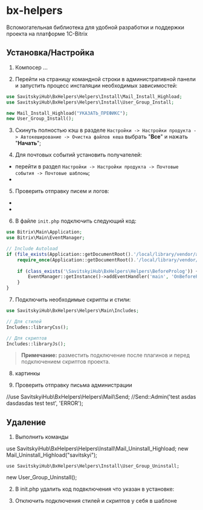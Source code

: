 # bx-helpers
Вспомогательная библиотека для удобной разработки и поддержки проекта на платформе 1С-Bitrix

## Установка/Настройка

1) Компосер ...

2) Перейти на страницу командной строки в административной панели и запустить процесс инсталяции необходимых зависимостей:

```php
use SavitskyiHub\BxHelpers\Helpers\Install\Mail_Install_Highload;
use SavitskyiHub\BxHelpers\Helpers\Install\User_Group_Install;

new Mail_Install_Highload("УКАЗАТЬ_ПРЕФИКС");
new User_Group_Install();
```

3) Скинуть полностью кэш в разделе `Настройки -> Настройки продукта -> Автокеширование -> Очистка файлов кеша` выбрать "**Все**" и нажать "**Начать**";

4) Для почтовых событий установить получателей:

- перейти в раздел `Настройки -> Настройки продукта -> Почтовые события -> Почтовые шаблоны`;
- 

5) Проверить отправку писем и логов:

-
-

6) В файле `init.php` подключить следующий код:

```php
use Bitrix\Main\Application;
use Bitrix\Main\EventManager;

// Include Autoload
if (file_exists(Application::getDocumentRoot().'/local/library/vendor/autoload.php')) {
	require_once(Application::getDocumentRoot().'/local/library/vendor/autoload.php');
	
	if (class_exists('\SavitskyiHub\BxHelpers\Helpers\BeforeProlog')) {
		EventManager::getInstance()->addEventHandler('main', 'OnBeforeProlog', ['\SavitskyiHub\BxHelpers\Helpers\BeforeProlog', 'Init']);
	}
}
```

7) Подключить необходимые скрипты и стили:

```php
use SavitskyiHub\BxHelpers\Helpers\Main\Includes;

// Для стилей
Includes::libraryCss();

// Для скриптов
Includes::libraryJs();
```

> **Примечание:** разместить подключение после плагинов и перед подключением скриптов проекта.









8) картинкы

9) Проверить отправку письма администрации

//use SavitskyiHub\BxHelpers\Helpers\Mail\Send;
//Send::Admin('test asdas dasdasdas test test', 'ERROR');






## Удаление

1) Выполнить команды

 use SavitskyiHub\BxHelpers\Helpers\Install\Mail_Uninstall_Highload;
   new Mail_Uninstall_Highload("savitskyi");
   
    use SavitskyiHub\BxHelpers\Helpers\Install\User_Group_Uninstall;
   new User_Group_Uninstall();
   
2)   В init.php удалить код подвключения что указан в установке:

3) Отключить подключения стилей и скриптов у себя в шаблоне

